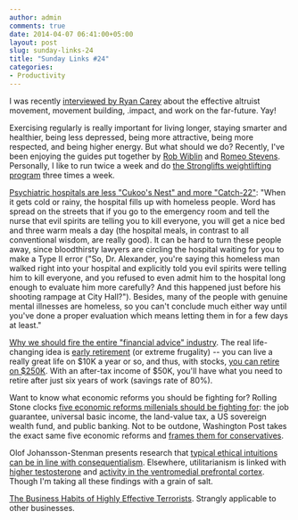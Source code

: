 ```yaml
---
author: admin
comments: true
date: 2014-04-07 06:41:00+05:00
layout: post
slug: sunday-links-24
title: "Sunday Links #24"
categories:
- Productivity
---
```


I was recently [interviewed by Ryan Carey](http://careyryan.com/peter-hurford/) about the effective altruist movement, movement building, .impact, and work on the far-future.  Yay!

Exercising regularly is really important for living longer, staying smarter and healthier, being less depressed, being more attractive, being more respected, and being higher energy.  But what should we do?  Recently, I've been enjoying the guides put together by [Rob Wiblin](https://docs.google.com/document/d/16gJJeE1HdUl2BHCL19qAs-P4GrcnFTmibNdW5X3COLU/edit) and [Romeo Stevens](http://lesswrong.com/lw/juc/optimal_exercise/).  Personally, I like to run twice a week and do [the Stronglifts weightlifting program](http://stronglifts.com/) three times a week.<!-- more -->

[Psychiatric hospitals are less "Cukoo's Nest" and more "Catch-22"](http://squid314.livejournal.com/326120.html): "When it gets cold or rainy, the hospital fills up with homeless people. Word has spread on the streets that if you go to the emergency room and tell the nurse that evil spirits are telling you to kill everyone, you will get a nice bed and three warm meals a day (the hospital meals, in contrast to all conventional wisdom, are really good). It can be hard to turn these people away, since bloodthirsty lawyers are circling the hospital waiting for you to make a Type II error ("So, Dr. Alexander, you're saying this homeless man walked right into your hospital and explicitly told you evil spirits were telling him to kill everyone, and you refused to even admit him to the hospital long enough to evaluate him more carefully? And this happened just before his shooting rampage at City Hall?"). Besides, many of the people with genuine mental illnesses are homeless, so you can't conclude much either way until you've done a proper evaluation which means letting them in for a few days at least."

[Why we should fire the entire "financial advice" industry](http://www.mrmoneymustache.com/2013/05/20/financial-reportin-sucks/).  The real life-changing idea is [early retirement](http://www.mrmoneymustache.com/2013/02/22/getting-rich-from-zero-to-hero-in-one-blog-post/) (or extreme frugality) -- you can live a really great life on $10K a year or so, and thus, with stocks, [you can retire on $250K](http://www.mrmoneymustache.com/2012/05/29/how-much-do-i-need-for-retirement/).  With an after-tax income of $50K, you'll have what you need to retire after just six years of work (savings rate of 80%).

Want to know what economic reforms you should be fighting for?  Rolling Stone clocks [five economic reforms millenials should be fighting for](http://www.rollingstone.com/politics/news/five-economic-reforms-millennials-should-be-fighting-for-20140103): the job guarantee, universal basic income, the land-value tax, a US sovereign wealth fund, and public banking.  Not to be outdone, Washington Post takes the exact same five economic reforms and [frames them for conservatives](http://www.washingtonpost.com/blogs/wonkblog/wp/2014/01/07/five-conservative-reforms-millennials-should-be-fighting-for/).

Olof Johansson-Stenman presents research that [typical ethical intuitions can be in line with consequentialism](http://www.stafforini.com/txt/Johansson-Stenman%20-%20Are%20most%20people%20consequentialists.pdf).  Elsewhere, utilitarianism is linked with [higher testosterone](http://www.sciencedirect.com/science/article/pii/S0022103110000302) and [activity in the ventromedial prefrontal cortex](http://www.ncbi.nlm.nih.gov/pmc/articles/PMC3234136/).  Though I'm taking all these findings with a grain of salt.

[The Business Habits of Highly Effective Terrorists](http://www.foreignaffairs.com/articles/139817/jacob-n-shapiro/the-business-habits-of-highly-effective-terrorists).  Strangly applicable to other businesses.